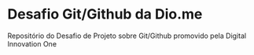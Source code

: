 # Desafio Git/Github da Dio.me
Repositório do Desafio de Projeto sobre Git/Github promovido pela Digital Innovation One

